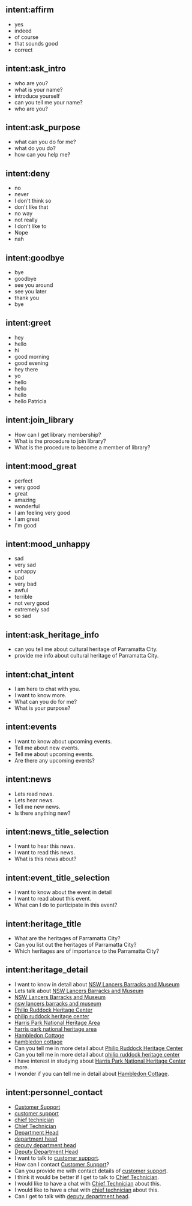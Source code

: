 ## intent:affirm
- yes
- indeed
- of course
- that sounds good
- correct

## intent:ask_intro
- who are you?
- what is your name?
- introduce yourself
- can you tell me your name?
- who are you?

## intent:ask_purpose
- what can you do for me?
- what do you do?
- how can you help me?

## intent:deny
- no
- never
- I don't think so
- don't like that
- no way
- not really
- I don't like to
- Nope
- nah

## intent:goodbye
- bye
- goodbye
- see you around
- see you later
- thank you
- bye

## intent:greet
- hey
- hello
- hi
- good morning
- good evening
- hey there
- yo
- hello
- hello
- hello
- hello Patricia

## intent:join_library
- How can I get library membership?
- What is the procedure to join library?
- What is the procedure to become a member of library?

## intent:mood_great
- perfect
- very good
- great
- amazing
- wonderful
- I am feeling very good
- I am great
- I'm good

## intent:mood_unhappy
- sad
- very sad
- unhappy
- bad
- very bad
- awful
- terrible
- not very good
- extremely sad
- so sad

## intent:ask_heritage_info
- can you tell me about cultural heritage of Parramatta City.
- provide me info about cultural heritage of Parramatta City.


## intent:chat_intent
- I am here to chat with you.
- I want to know more.
- What can you do for me?
- What is your purpose?

## intent:events
- I want to know about upcoming events.
- Tell me about new events.
- Tell me about upcoming events.
- Are there any upcoming events?

## intent:news
- Lets read news.
- Lets hear news.
- Tell me new news.
- Is there anything new?

## intent:news_title_selection
- I want to hear this news.
- I want to read this news.
- What is this news about?

## intent:event_title_selection
- I want to know about the event in detail
- I want to read about this event.
- What can I do to participate in this event?

## intent:heritage_title
- What are the heritages of Parramatta City?
- Can you list out the heritages of Parramatta City?
- Which heritages are of importance to the Parramatta City?

## intent:heritage_detail
- I want to know in detail about [NSW Lancers Barracks and Museum](heritage_name)
- Lets talk about [NSW Lancers Barracks and Museum](heritage_name)
- [NSW Lancers Barracks and Museum](heritage_name)
- [nsw lancers barracks and museum](heritage_name)
- [Philip Ruddock Heritage Center](heritage_name)
- [philip ruddock heritage center](heritage_name)
- [Harris Park National Heritage Area](heritage_name)
- [harris park national heritage area](heritage_name)
- [Hambledon Cottage](heritage_name)
- [hambledon cottage](heritage_name)
- Can you tell me in more detail about [Philip Ruddock Heritage Center](heritage_name)
- Can you tell me in more detail about [philip ruddock heritage center](heritage_name)
- I have interest in studying about [Harris Park National Heritage Center](heritage_name) more.
- I wonder if you can tell me in detail about [Hambledon Cottage](heritage_name).

## intent:personnel_contact
- [Customer Support](designation)
- [customer support](designation)
- [chief technician](designation)
- [Chief Technician](designation)
- [Department Head](designation)
- [department head](designation)
- [deputy department head](designation)
- [Deputy Department Head](designation)
- I want to talk to [customer support](designation).
- How can I contact [Customer Support](designation)?
- Can you provide me with contact details of [customer support](designation).
- I think it would be better if I get to talk to [Chief Technician](designation).
- I would like to have a chat with [Chief Technician](designation) about this.
- I would like to have a chat with [chief technician](designation) about this.
- Can I get to talk with [deputy department head](designation).